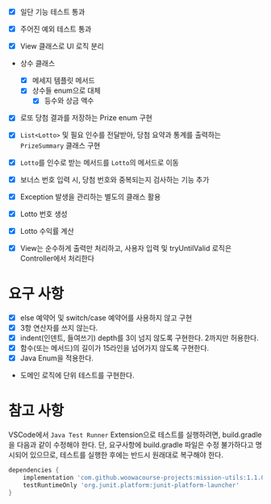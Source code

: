 - [x] 일단 기능 테스트 통과
- [x] 주어진 예외 테스트 통과

- [x] View 클래스로 UI 로직 분리

- 상수 클래스

  - [x] 메세지 템플릿 메서드
  - [x] 상수들 enum으로 대체
    - [x] 등수와 상금 액수

- [x] 로또 당첨 결과를 저장하는 Prize enum 구현
- [x] `List<Lotto>` 및 필요 인수를 전달받아, 당첨 요약과 통계를 출력하는 `PrizeSummary` 클래스 구현
- [x] `Lotto`를 인수로 받는 메서드를 `Lotto`의 메서드로 이동

- [x] 보너스 번호 입력 시, 당첨 번호와 중복되는지 검사하는 기능 추가

- [x] Exception 발생을 관리하는 별도의 클래스 활용

- [x] Lotto 번호 생성
- [x] Lotto 수익률 계산
- [x] View는 순수하게 출력만 처리하고, 사용자 입력 및 tryUntilValid 로직은 Controller에서 처리한다

# 요구 사항

- [x] else 예약어 및 switch/case 예약어를 사용하지 않고 구현
- [x] 3항 연산자를 쓰지 않는다.
- [x] indent(인덴트, 들여쓰기) depth를 3이 넘지 않도록 구현한다. 2까지만 허용한다.
- [x] 함수(또는 메서드)의 길이가 15라인을 넘어가지 않도록 구현한다.
- [x] Java Enum을 적용한다.

- 도메인 로직에 단위 테스트를 구현한다.

# 참고 사항

VSCode에서 `Java Test Runner` Extension으로 테스트를 실행하려면, build.gradle을 다음과 같이 수정해야 한다.
단, 요구사항에 build.gradle 파일은 수정 불가하다고 명시되어 있으므로, 테스트를 실행한 후에는 반드시 원래대로 복구해야 한다.

```groovy
dependencies {
    implementation 'com.github.woowacourse-projects:mission-utils:1.1.0'
    testRuntimeOnly 'org.junit.platform:junit-platform-launcher'
}
```
